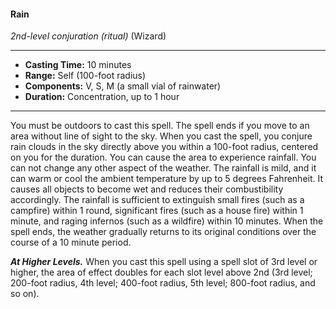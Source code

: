 #### Rain
*2nd-level conjuration* *(ritual)* (Wizard)
___
- **Casting Time:** 10 minutes
- **Range:** Self (100-foot radius)
- **Components:** V, S, M (a small vial of rainwater)
- **Duration:** Concentration, up to 1 hour
---
You must be outdoors to cast this spell. The spell ends if you move to an area without line of sight to the sky. When you cast the spell, you conjure rain clouds in the sky directly above you within a 100-foot radius, centered on you for the duration. You can cause the area to experience rainfall. You can not change any other aspect of the weather. The rainfall is mild, and it can warm or cool the ambient temperature by up to 5 degrees Fahrenheit. It causes all objects to become wet and reduces their combustibility accordingly. The rainfall is sufficient to extinguish small fires (such as a campfire) within 1 round, significant fires (such as a house fire) within 1 minute, and raging infernos (such as a wildfire) within 10 minutes. When the spell ends, the weather gradually returns to its original conditions over the course of a 10 minute period.

***At Higher Levels.*** When you cast this spell using a spell slot of 3rd level or higher, the area of effect doubles for each slot level above 2nd (3rd level; 200-foot radius, 4th level; 400-foot radius, 5th level; 800-foot radius, and so on).
